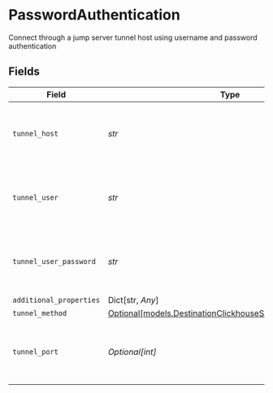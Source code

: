 # PasswordAuthentication

Connect through a jump server tunnel host using username and password authentication


## Fields

| Field                                                                                                              | Type                                                                                                               | Required                                                                                                           | Description                                                                                                        |
| ------------------------------------------------------------------------------------------------------------------ | ------------------------------------------------------------------------------------------------------------------ | ------------------------------------------------------------------------------------------------------------------ | ------------------------------------------------------------------------------------------------------------------ |
| `tunnel_host`                                                                                                      | *str*                                                                                                              | :heavy_check_mark:                                                                                                 | Hostname of the jump server host that allows inbound ssh tunnel.                                                   |
| `tunnel_user`                                                                                                      | *str*                                                                                                              | :heavy_check_mark:                                                                                                 | OS-level username for logging into the jump server host                                                            |
| `tunnel_user_password`                                                                                             | *str*                                                                                                              | :heavy_check_mark:                                                                                                 | OS-level password for logging into the jump server host                                                            |
| `additional_properties`                                                                                            | Dict[str, *Any*]                                                                                                   | :heavy_minus_sign:                                                                                                 | N/A                                                                                                                |
| `tunnel_method`                                                                                                    | [Optional[models.DestinationClickhouseSchemasTunnelMethod]](../models/destinationclickhouseschemastunnelmethod.md) | :heavy_minus_sign:                                                                                                 | N/A                                                                                                                |
| `tunnel_port`                                                                                                      | *Optional[int]*                                                                                                    | :heavy_minus_sign:                                                                                                 | Port on the proxy/jump server that accepts inbound ssh connections.                                                |